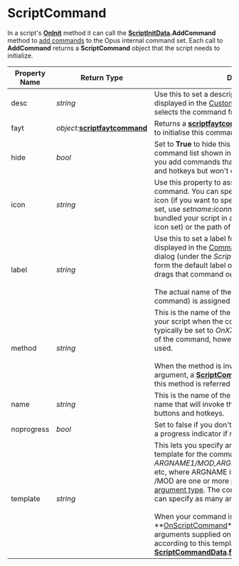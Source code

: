 # ScriptCommand

In a script's **[OnInit](../scripting_events/oninit.md)** method it can call the **[ScriptInitData](scriptinitdata.md).AddCommand** method to [add commands](/Manual/scripting/example_scripts/adding_a_new_internal_command.md) to the Opus internal command set. Each call to **AddCommand** returns a **ScriptCommand** object that the script needs to initialize.

| Property Name | Return Type | Description |
| --- | --- | --- |
| desc | *string* | Use this to set a description for the command, that is displayed in the [Customize](/Manual/customize/RAEDME.md) dialog when the user selects the command from the [Commands tab](/Manual/customize/the_customize_dialog/commands.md). |
| fayt | *object:***[scriptfaytcommand](scriptfaytcommand.md)** | Returns a **[scriptfaytcommand](scriptfaytcommand.md)** object that you can use to initialise this command to [extend the FAYT field](/Manual/scripting/example_scripts/extending_the_fayt.md). |
| hide | *bool* | Set to **True** to hide this command from the drop-down command list shown in the [command editor](/Manual/customize/creating_your_own_buttons/command_editor/RAEDME.md). This lets you add commands that can still be used in buttons and hotkeys but won't clutter up the command list. |
| icon | *string* | Use this property to assign a default icon to this command. You can specify the name of an internal icon (if you want to specify an icon from a particular set, use *setname:iconname -* use this if you have bundled your script in a [script package](/Manual/scripting/script_add-ins/script_package.md) with its own icon set) or the path of an external icon or image file. |
| label | *string* | Use this to set a label for the command. This is displayed in the [Commands tab](/Manual/customize/the_customize_dialog/commands.md) of the [Customize](/Manual/customize/RAEDME.md) dialog (under the *Script Commands* category), and will form the default label of the button created if the user drags that command out to a toolbar.<br /><br />The actual name of the command (used to invoke the command) is assigned through the **name** property. |
| method | *string* | This is the name of the method that Opus will call in your script when the command is invoked. This would typically be set to *OnXXXXX* where *XXXXX* is the name of the command, however any method name can be used.<br /><br />When the method is invoked it is passed a single argument, a **[ScriptCommandData](scriptcommanddata.md)** object. Generically this method is referred to as **[OnScriptCommand](../scripting_events/onscriptcommand.md)**. |
| name | *string* | This is the name of the command. This determines the name that will invoke the command when it is used in buttons and hotkeys. |
| noprogress | *bool* | Set to false if you don't want your command to display a progress indicator if more than one file is selected. |
| template | *string* | This lets you specify an optional command line template for the command. This is a string in the form *ARGNAME1/MOD,ARGNAME2/MOD,ARGNAME3/MOD*, etc, where ARGNAME is the name of the argument and /MOD are one or more [modifiers used to indicate the argument type](../../command_reference/argument_types.md). The command line template can specify as many arguments as needed.<br /><br />When your command is invoked and its **[OnScriptCommand](../scripting_events/onscriptcommand.md)**event is triggered, any arguments supplied on the command line are parsed according to this template and provided via the **[ScriptCommandData](scriptcommanddata.md).[func](func.md).args** property. |

